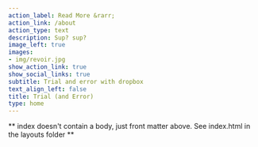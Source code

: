 ```yaml
---
action_label: Read More &rarr;
action_link: /about
action_type: text
description: Sup? sup?
image_left: true
images:
- img/revoir.jpg
show_action_link: true
show_social_links: true
subtitle: Trial and error with dropbox
text_align_left: false
title: Trial (and Error)
type: home
---
```


** index doesn't contain a body, just front matter above.
See index.html in the layouts folder **

